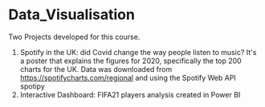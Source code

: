 # Data_Visualisation

Two Projects developed for this course.
1. Spotify in the UK: did Covid change the way people listen to music? It's a poster that explains the figures for 2020, specifically the top 200 charts for the UK.
Data was downloaded from https://spotifycharts.com/regional and using the Spotify Web API spotipy
2. Interactive Dashboard: FIFA21 players analysis created in Power BI
